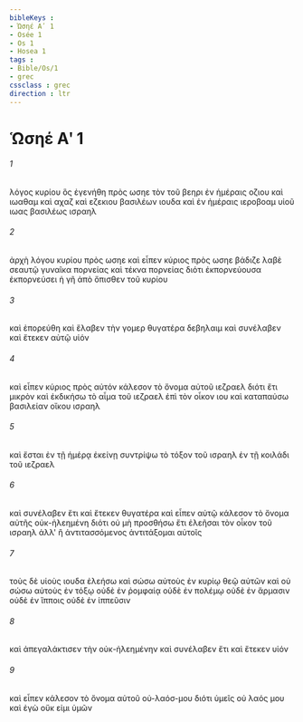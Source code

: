 ```yaml
---
bibleKeys : 
- Ὡσηέ Αʹ 1
- Osée 1
- Os 1
- Hosea 1
tags : 
- Bible/Os/1
- grec
cssclass : grec
direction : ltr
---
```


# Ὡσηέ Αʹ 1

###### 1
λόγος κυρίου ὃς ἐγενήθη πρὸς ωσηε τὸν τοῦ βεηρι ἐν ἡμέραις οζιου καὶ ιωαθαμ καὶ αχαζ καὶ εζεκιου βασιλέων ιουδα καὶ ἐν ἡμέραις ιεροβοαμ υἱοῦ ιωας βασιλέως ισραηλ
###### 2
ἀρχὴ λόγου κυρίου πρὸς ωσηε καὶ εἶπεν κύριος πρὸς ωσηε βάδιζε λαβὲ σεαυτῷ γυναῖκα πορνείας καὶ τέκνα πορνείας διότι ἐκπορνεύουσα ἐκπορνεύσει ἡ γῆ ἀπὸ ὄπισθεν τοῦ κυρίου
###### 3
καὶ ἐπορεύθη καὶ ἔλαβεν τὴν γομερ θυγατέρα δεβηλαιμ καὶ συνέλαβεν καὶ ἔτεκεν αὐτῷ υἱόν
###### 4
καὶ εἶπεν κύριος πρὸς αὐτόν κάλεσον τὸ ὄνομα αὐτοῦ ιεζραελ διότι ἔτι μικρὸν καὶ ἐκδικήσω τὸ αἷμα τοῦ ιεζραελ ἐπὶ τὸν οἶκον ιου καὶ καταπαύσω βασιλείαν οἴκου ισραηλ
###### 5
καὶ ἔσται ἐν τῇ ἡμέρᾳ ἐκείνῃ συντρίψω τὸ τόξον τοῦ ισραηλ ἐν τῇ κοιλάδι τοῦ ιεζραελ
###### 6
καὶ συνέλαβεν ἔτι καὶ ἔτεκεν θυγατέρα καὶ εἶπεν αὐτῷ κάλεσον τὸ ὄνομα αὐτῆς οὐκ-ἠλεημένη διότι οὐ μὴ προσθήσω ἔτι ἐλεῆσαι τὸν οἶκον τοῦ ισραηλ ἀλλ' ἢ ἀντιτασσόμενος ἀντιτάξομαι αὐτοῖς
###### 7
τοὺς δὲ υἱοὺς ιουδα ἐλεήσω καὶ σώσω αὐτοὺς ἐν κυρίῳ θεῷ αὐτῶν καὶ οὐ σώσω αὐτοὺς ἐν τόξῳ οὐδὲ ἐν ῥομφαίᾳ οὐδὲ ἐν πολέμῳ οὐδὲ ἐν ἅρμασιν οὐδὲ ἐν ἵπποις οὐδὲ ἐν ἱππεῦσιν
###### 8
καὶ ἀπεγαλάκτισεν τὴν οὐκ-ἠλεημένην καὶ συνέλαβεν ἔτι καὶ ἔτεκεν υἱόν
###### 9
καὶ εἶπεν κάλεσον τὸ ὄνομα αὐτοῦ οὐ-λαόσ-μου διότι ὑμεῖς οὐ λαός μου καὶ ἐγὼ οὔκ εἰμι ὑμῶν
